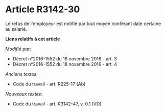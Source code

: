 # Article R3142-30

Le refus de l'employeur est notifié par tout moyen conférant date certaine au salarié.

**Liens relatifs à cet article**

_Modifié par_:

  - Décret n°2016-1552 du 18 novembre 2016 - art. 3
  - Décret n°2016-1552 du 18 novembre 2016 - art. 4

_Anciens textes_:

  - Code du travail - art. R225-17 (Ab)

_Nouveaux textes_:

  - Code du travail - art. R3142-47, v. 0.1 (VD)
